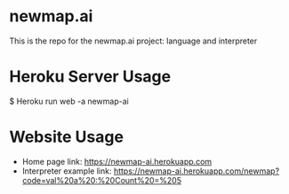 # newmap.ai
This is the repo for the newmap.ai project: language and interpreter

# Heroku Server Usage
$ Heroku run web -a newmap-ai

# Website Usage
* Home page link: https://newmap-ai.herokuapp.com
* Interpreter example link: https://newmap-ai.herokuapp.com/newmap?code=val%20a%20:%20Count%20=%205
